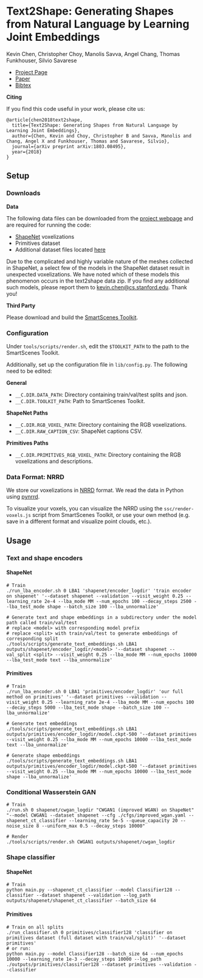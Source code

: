 # Text2Shape: Generating Shapes from Natural Language by Learning Joint Embeddings

Kevin Chen, Christopher Choy, Manolis Savva, Angel Chang, Thomas Funkhouser, Silvio Savarese

* [Project Page](http://text2shape.stanford.edu/)
* [Paper](https://arxiv.org/abs/1803.08495)
* [Bibtex](http://text2shape.stanford.edu/bibtex.bib)

**Citing**

If you find this code useful in your work, please cite us:

```
@article{chen2018text2shape,
  title={Text2Shape: Generating Shapes from Natural Language by Learning Joint Embeddings},
  author={Chen, Kevin and Choy, Christopher B and Savva, Manolis and Chang, Angel X and Funkhouser, Thomas and Savarese, Silvio},
  journal={arXiv preprint arXiv:1803.08495},
  year={2018}
}
```

## Setup

### Downloads

**Data**

The following data files can be downloaded from the
[project webpage](http://text2shape.stanford.edu/) and are required for running the code:

* [ShapeNet](https://www.shapenet.org/) voxelizations
* Primitives dataset
* Additional dataset files located [here](http://text2shape.stanford.edu/dataset/text2shape-data.zip)

Due to the complicated and highly variable nature of the meshes collected in ShapeNet, a select few
of the models in the ShapeNet dataset result in unexpected voxelizations. We have noted which of
these models this phenomenon occurs in the text2shape data zip. If you find any additional such models, please report them to
kevin.chen@cs.stanford.edu. Thank you!

**Third Party**

Please download and build the [SmartScenes Toolkit](https://github.com/smartscenes/sstk).

### Configuration

Under `tools/scripts/render.sh`, edit the `$TOOLKIT_PATH` to the path to the SmartScenes Toolkit.

Additionally, set up the configuration file in `lib/config.py`. The following need to be edited:

**General**

* `__C.DIR.DATA_PATH`: Directory containing train/val/test splits and json.
* `__C.DIR.TOOLKIT_PATH`: Path to SmartScenes Toolkit.

**ShapeNet Paths**

* `__C.DIR.RGB_VOXEL_PATH`: Directory containing the RGB voxelizations.
* `__C.DIR.RAW_CAPTION_CSV`: ShapeNet captions CSV.

**Primitives Paths**

* `__C.DIR.PRIMITIVES_RGB_VOXEL_PATH`: Directory containing the RGB voxelizations and descriptions.

### Data Format: NRRD

We store our voxelizations in [NRRD](http://teem.sourceforge.net/nrrd/) format. We read the data in
Python using [pynrrd](https://github.com/mhe/pynrrd).

To visualize your voxels, you can visualize the NRRD using the `ssc/render-voxels.js` script from
SmartScenes Toolkit, or use your own method (e.g. save in a different format and visualize point
clouds, etc.).

## Usage

### Text and shape encoders

#### ShapeNet

```
# Train
./run_lba_encoder.sh 0 LBA1 'shapenet/encoder_logdir' 'train encoder on shapenet' '--dataset shapenet --validation --visit_weight 0.25 --learning_rate 2e-4 --lba_mode MM --num_epochs 100 --decay_steps 2500 --lba_test_mode shape --batch_size 100 --lba_unnormalize'

# Generate text and shape embeddings in a subdirectory under the model path called train/val/test
# replace <model> with corresponding model prefix
# replace <split> with train/val/test to generate embeddings of corresponding split
./tools/scripts/generate_text_embeddings.sh LBA1 outputs/shapenet/encoder_logdir/<model> '--dataset shapenet --val_split <split> --visit_weight 0.25 --lba_mode MM --num_epochs 10000 --lba_test_mode text --lba_unnormalize'
```

#### Primitives

```
# Train
./run_lba_encoder.sh 0 LBA1 'primitives/encoder_logdir' 'our full method on primitives' '--dataset primitives --validation --visit_weight 0.25 --learning_rate 2e-4 --lba_mode MM --num_epochs 100 --decay_steps 5000 --lba_test_mode shape --batch_size 100 --lba_unnormalize'

# Generate text embeddings
./tools/scripts/generate_text_embeddings.sh LBA1 outputs/primitives/encoder_logdir/model.ckpt-500 '--dataset primitives --visit_weight 0.25 --lba_mode MM --num_epochs 10000 --lba_test_mode text --lba_unnormalize'

# Generate shape embeddings
./tools/scripts/generate_text_embeddings.sh LBA1 outputs/primitives/encoder_logdir/model.ckpt-500 '--dataset primitives --visit_weight 0.25 --lba_mode MM --num_epochs 10000 --lba_test_mode shape --lba_unnormalize'
```

### Conditional Wasserstein GAN

```
# Train
./run.sh 0 shapenet/cwgan_logdir "CWGAN1 (improved WGAN) on ShapeNet" "--model CWGAN1 --dataset shapenet --cfg ./cfgs/improved_wgan.yaml --shapenet_ct_classifier --learning_rate 5e-5 --queue_capacity 20 --noise_size 8 --uniform_max 0.5 --decay_steps 10000"

# Render
./tools/scripts/render.sh CWGAN1 outputs/shapenet/cwgan_logdir
```

### Shape classifier

#### ShapeNet

```
# Train
python main.py --shapenet_ct_classifier --model Classifier128 --classifier --dataset shapenet --validation --log_path outputs/shapenet/shapenet_ct_classifier --batch_size 64
```

#### Primitives

```
# Train on all splits
./run_classifier.sh 0 primitives/classifier128 'classifier on primitives dataset (full dataset with train/val/split)' '--dataset primitives'
# or run:
python main.py --model Classifier128 --batch_size 64 --num_epochs 10000 --learning_rate 1e-3 --decay_steps 10000 --log_path ./outputs/primitives/classifier128 --dataset primitives --validation --classifier
```
